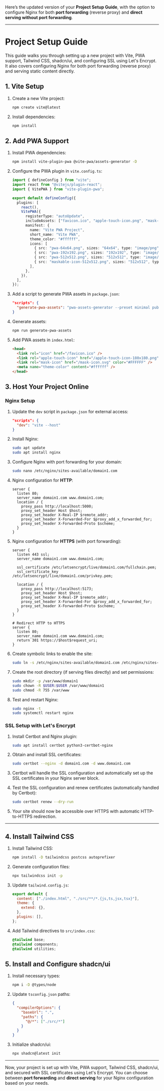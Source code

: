 Here’s the updated version of your **Project Setup Guide**, with the option to configure Nginx for both **port forwarding** (reverse proxy) and **direct serving without port forwarding**.

---

# Project Setup Guide

This guide walks you through setting up a new project with Vite, PWA support, Tailwind CSS, shadcn/ui, and configuring SSL using Let's Encrypt. It also covers configuring Nginx for both port forwarding (reverse proxy) and serving static content directly.

## 1. Vite Setup

1. Create a new Vite project:

   ```bash
   npm create vite@latest
   ```

2. Install dependencies:

   ```bash
   npm install
   ```

## 2. Add PWA Support

1. Install PWA dependencies:

   ```bash
   npm install vite-plugin-pwa @vite-pwa/assets-generator -D
   ```

2. Configure the PWA plugin in `vite.config.ts`:

   ```typescript
   import { defineConfig } from "vite";
   import react from "@vitejs/plugin-react";
   import { VitePWA } from "vite-plugin-pwa";

   export default defineConfig({
     plugins: [
       react(),
       VitePWA({
         registerType: "autoUpdate",
         includeAssets: ["favicon.ico", "apple-touch-icon.png", "mask-icon.svg"],
         manifest: {
           name: "Vite PWA Project",
           short_name: "Vite PWA",
           theme_color: "#ffffff",
           icons: [
             { src: "pwa-64x64.png", sizes: "64x64", type: "image/png" },
             { src: "pwa-192x192.png", sizes: "192x192", type: "image/png" },
             { src: "pwa-512x512.png", sizes: "512x512", type: "image/png", purpose: "any" },
             { src: "maskable-icon-512x512.png", sizes: "512x512", type: "image/png", purpose: "maskable" },
           ],
         },
       }),
     ],
   });
   ```

3. Add a script to generate PWA assets in `package.json`:

   ```json
   "scripts": {
     "generate-pwa-assets": "pwa-assets-generator --preset minimal public/logo.svg"
   }
   ```

4. Generate assets:

   ```bash
   npm run generate-pwa-assets
   ```

5. Add PWA assets in `index.html`:

   ```html
   <head>
     <link rel="icon" href="/favicon.ico" />
     <link rel="apple-touch-icon" href="/apple-touch-icon-180x180.png" sizes="180x180" />
     <link rel="mask-icon" href="/mask-icon.svg" color="#FFFFFF" />
     <meta name="theme-color" content="#ffffff" />
   </head>
   ```

## 3. Host Your Project Online

### Nginx Setup

1. Update the `dev` script in `package.json` for external access:

   ```json
   "scripts": {
     "dev": "vite --host"
   }
   ```

2. Install Nginx:

   ```bash
   sudo apt update
   sudo apt install nginx
   ```

3. Configure Nginx with port forwarding for your domain:

   ```bash
   sudo nano /etc/nginx/sites-available/domain1.com
   ```

4. Nginx configuration for **HTTP**:

   ```nginx
   server {
     listen 80;
     server_name domain1.com www.domain1.com;
     location / {
       proxy_pass http://localhost:5000;
       proxy_set_header Host $host;
       proxy_set_header X-Real-IP $remote_addr;
       proxy_set_header X-Forwarded-For $proxy_add_x_forwarded_for;
       proxy_set_header X-Forwarded-Proto $scheme;
     }
   }
   ```

5. Nginx configuration for **HTTPS** (with port forwarding):

   ```nginx
   server {
     listen 443 ssl;
     server_name domain1.com www.domain1.com;

     ssl_certificate /etc/letsencrypt/live/domain1.com/fullchain.pem;
     ssl_certificate_key /etc/letsencrypt/live/domain1.com/privkey.pem;

     location / {
       proxy_pass http://localhost:5173;
       proxy_set_header Host $host;
       proxy_set_header X-Real-IP $remote_addr;
       proxy_set_header X-Forwarded-For $proxy_add_x_forwarded_for;
       proxy_set_header X-Forwarded-Proto $scheme;
     }
   }

   # Redirect HTTP to HTTPS
   server {
     listen 80;
     server_name domain1.com www.domain1.com;
     return 301 https://$host$request_uri;
   }
   ```

6. Create symbolic links to enable the site:

   ```bash
   sudo ln -s /etc/nginx/sites-available/domain1.com /etc/nginx/sites-enabled/
   ```

7. Create the root directory (if serving files directly) and set permissions:

   ```bash
   sudo mkdir -p /var/www/domain1
   sudo chown -R $USER:$USER /var/www/domain1
   sudo chmod -R 755 /var/www
   ```

8. Test and restart Nginx:

   ```bash
   sudo nginx -t
   sudo systemctl restart nginx
   ```

### SSL Setup with Let's Encrypt

1. Install Certbot and Nginx plugin:

   ```bash
   sudo apt install certbot python3-certbot-nginx
   ```

2. Obtain and install SSL certificates:

   ```bash
   sudo certbot --nginx -d domain1.com -d www.domain1.com
   ```

3. Certbot will handle the SSL configuration and automatically set up the SSL certificates in your Nginx server block.

4. Test the SSL configuration and renew certificates (automatically handled by Certbot):

   ```bash
   sudo certbot renew --dry-run
   ```

5. Your site should now be accessible over HTTPS with automatic HTTP-to-HTTPS redirection.

---

## 4. Install Tailwind CSS

1. Install Tailwind CSS:

   ```bash
   npm install -D tailwindcss postcss autoprefixer
   ```

2. Generate configuration files:

   ```bash
   npx tailwindcss init -p
   ```

3. Update `tailwind.config.js`:

   ```js
   export default {
     content: ["./index.html", "./src/**/*.{js,ts,jsx,tsx}"],
     theme: {
       extend: {},
     },
     plugins: [],
   };
   ```

4. Add Tailwind directives to `src/index.css`:

   ```css
   @tailwind base;
   @tailwind components;
   @tailwind utilities;
   ```

## 5. Install and Configure shadcn/ui

1. Install necessary types:

   ```bash
   npm i -D @types/node
   ```

2. Update `tsconfig.json` paths:

   ```json
   {
     "compilerOptions": {
       "baseUrl": ".",
       "paths": {
         "@/*": ["./src/*"]
       }
     }
   }
   ```

3. Initialize shadcn/ui:

   ```bash
   npx shadcn@latest init
   ```

---

Now, your project is set up with Vite, PWA support, Tailwind CSS, shadcn/ui, and secured with SSL certificates using Let's Encrypt. You can choose between **port forwarding** and **direct serving** for your Nginx configuration based on your needs.